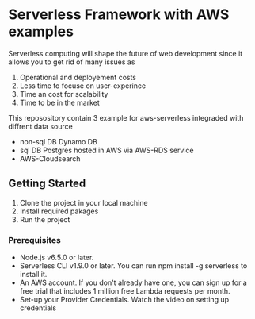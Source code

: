 # Serverless Framework with AWS examples


Serverless computing will shape the future of web development since it allows you to get rid of many issues as 

1. Operational and deployement costs
2. Less time to focuse on user-experince 
3. Time an cost for scalability 
4. Time to be in the market 

This reposository contain 3 example for aws-serverless integraded with diffrent data source
* non-sql DB Dynamo DB 
* sql DB Postgres hosted in AWS via AWS-RDS service
* AWS-Cloudsearch 


## Getting Started
 1. Clone the project in your local machine 
 2. Install required pakages 
 3. Run the project
### Prerequisites

* Node.js v6.5.0 or later.
* Serverless CLI v1.9.0 or later. You can run npm install -g serverless to install it.
* An AWS account. If you don't already have one, you can sign up for a free trial that includes 1 million free Lambda requests per month.
* Set-up your Provider Credentials. Watch the video on setting up credentials



